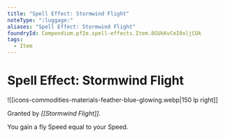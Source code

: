 ```yaml
---
title: "Spell Effect: Stormwind Flight"
noteType: ":luggage:"
aliases: "Spell Effect: Stormwind Flight"
foundryId: Compendium.pf2e.spell-effects.Item.8GUkKvCeI0xljCOk
tags:
  - Item
---
```


# Spell Effect: Stormwind Flight
![[icons-commodities-materials-feather-blue-glowing.webp|150 lp right]]

Granted by _[[Stormwind Flight]]_.

You gain a fly Speed equal to your Speed.
